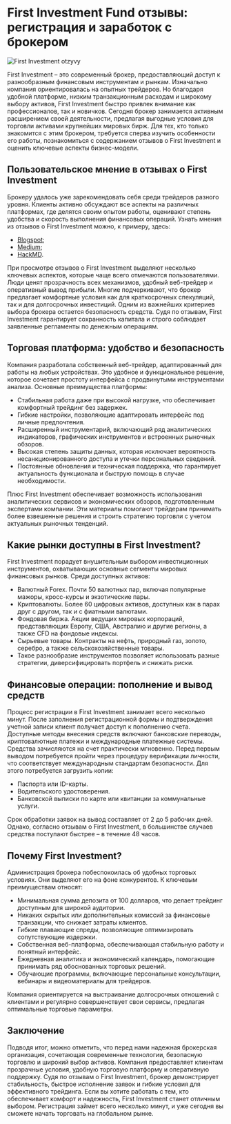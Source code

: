 # First Investment Fund отзывы: регистрация и заработок с брокером
![First Investment otzyvy](https://github.com/user-attachments/assets/f91a6b65-2db0-4b3a-bebd-778d8a100d13)

First Investment – это современный брокер, предоставляющий доступ к разнообразным финансовым инструментам и рынкам. Изначально компания ориентировалась на опытных трейдеров. Но благодаря удобной платформе, низким транзакционным расходам и широкому выбору активов, First Investment быстро привлек внимание как профессионалов, так и новичков. Сегодня брокер занимается активным расширением своей деятельности, предлагая выгодные условия для торговли активами крупнейших мировых бирж. Для тех, кто только знакомится с этим брокером, требуется сперва изучить особенности его работы, познакомиться с содержанием отзывов о First Investment и оценить ключевые аспекты бизнес-модели.
## Пользовательское мнение в отзывах о First Investment
Брокеру удалось уже зарекомендовать себя среди трейдеров разного уровня. Клиенты активно обсуждают все аспекты на различных платформах, где делятся своим опытом работы, оценивают степень удобства и скорость выполнения финансовых операций. Узнать мнения из отзывов о First Investment можно, к примеру, здесь:
* [Blogspot](https://firstinvestmen.blogspot.com/2025/02/first-investment.html);
* [Medium](https://medium.com/@bacinskijoleg096/first-investment-%D0%BE%D1%82%D0%B7%D1%8B%D0%B2%D1%8B-%D0%B8-%D0%BE%D0%B1%D0%B7%D0%BE%D1%80-%D1%83%D1%81%D0%BB%D0%BE%D0%B2%D0%B8%D0%B9-0b035d6f12bd);
* [HackMD](https://hackmd.io/@FirstInvestment/S1d6zFsF1g).
  
При просмотре отзывов о First Investment выделяют несколько ключевых аспектов, которые чаще всего отмечаются пользователями. Люди ценят прозрачность всех механизмов, удобный веб-трейдер и оперативный вывод прибыли. Многие подчеркивают, что брокер предлагает комфортные условия как для краткосрочных спекуляций, так и для долгосрочных инвестиций.
Одним из важнейших критериев выбора брокера остается безопасность средств. Судя по отзывам, First Investment гарантирует сохранность капитала и строго соблюдает заявленные регламенты по денежным операциям.
## Торговая платформа: удобство и безопасность
Компания разработала собственный веб-трейдер, адаптированный для работы на любых устройствах. Это удобное и функциональное решение, которое сочетает простоту интерфейса с продвинутыми инструментами анализа.
Основные преимущества платформы:
* Стабильная работа даже при высокой нагрузке, что обеспечивает комфортный трейдинг без задержек.
* Гибкие настройки, позволяющие адаптировать интерфейс под личные предпочтения.
* Расширенный инструментарий, включающий ряд аналитических индикаторов, графических инструментов и встроенных рыночных обзоров.
* Высокая степень защиты данных, которая исключает вероятность несанкционированного доступа и утечки персональных сведений.
* Постоянные обновления и техническая поддержка, что гарантирует актуальность функционала и быструю помощь в случае необходимости.

Плюс First Investment обеспечивает возможность использования аналитических сервисов и экономических обзоров, подготовленным экспертами компании. Эти материалы помогают трейдерам принимать более взвешенные решения и строить стратегию торговли с учетом актуальных рыночных тенденций.
## Какие рынки доступны в First Investment?
First Investment порадует внушительным выбором инвестиционных инструментов, охватывающих основные сегменты мировых финансовых рынков. Среди доступных активов:
* Валютный Forex. Почти 50 валютных пар, включая популярные мажоры, кросс-курсы и экзотические пары.
* Криптовалюты. Более 60 цифровых активов, доступных как в парах друг с другом, так и с фиатными валютами.
* Фондовая биржа. Акции ведущих мировых корпораций, представляющих Европу, США, Австралию и другие регионы, а также CFD на фондовые индексы.
* Сырьевые товары. Контракты на нефть, природный газ, золото, серебро, а также сельскохозяйственные товары.
* Такое разнообразие инструментов позволяет использовать разные стратегии, диверсифицировать портфель и снижать риски.

## Финансовые операции: пополнение и вывод средств
Процесс регистрации в First Investment занимает всего несколько минут. После заполнения регистрационной формы и подтверждения учетной записи клиент получает доступ к пополнению счета. Доступные методы внесения средств включают банковские переводы, криптовалютные платежи и международные платежные системы. Средства зачисляются на счет практически мгновенно.
Перед первым выводом потребуется пройти через процедуру верификации личности, что соответствует международным стандартам безопасности. Для этого потребуется загрузить копии:
* Паспорта или ID-карты.
* Водительского удостоверения.
* Банковской выписки по карте или квитанции за коммунальные услуги.

Срок обработки заявок на вывод составляет от 2 до 5 рабочих дней. Однако, согласно отзывам о First Investment, в большинстве случаев средства поступают быстрее – в течение 48 часов.
## Почему First Investment?
Администрация брокера побеспокоилась об удобных торговых условиях. Они выделяют его на фоне конкурентов. К ключевым преимуществам относят:
* Минимальная сумма депозита от 100 долларов, что делает трейдинг доступным для широкой аудитории.
* Никаких скрытых или дополнительных комиссий за финансовые транзакции, что снижает затраты клиентов.
* Гибкие плавающие спреды, позволяющие оптимизировать сопутствующие издержки.
* Собственная веб-платформа, обеспечивающая стабильную работу и понятный интерфейс.
* Ежедневная аналитика и экономический календарь, помогающие принимать ряд обоснованных торговых решений.
* Обучающие программы, включающие персональные консультации, вебинары и видеоматериалы для трейдеров.

Компания ориентируется на выстраивание долгосрочных отношений с клиентами и регулярно совершенствует свои сервисы, предлагая оптимальные торговые параметры.
## Заключение
Подводя итог, можно отметить, что перед нами надежная брокерская организация, сочетающая современные технологии, безопасную торговлю и широкий выбор активов. Компания предоставляет клиентам прозрачные условия, удобную торговую платформу и оперативную поддержку. Судя по отзывам о First Investment, брокер демонстрирует стабильность, быстрое исполнение заявок и гибкие условия для эффективного трейдинга. Если вы хотите работать с тем, кто обеспечивает комфорт и надежность, First Investment станет отличным выбором. Регистрация займет всего несколько минут, и уже сегодня вы сможете начать торговать на глобальном рынке.
